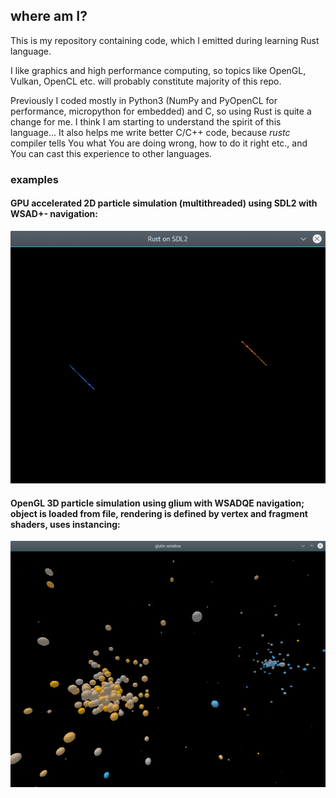 ## where am I?

This is my repository containing code, which I emitted during learning Rust language. 

I like graphics and high performance computing, so topics 
like OpenGL, Vulkan, OpenCL etc. will probably constitute majority of this repo.

Previously I coded mostly in Python3 (NumPy and PyOpenCL for performance, micropython for embedded) and C, so using Rust is quite a change for me. 
I think I am starting to understand the spirit of this language... It also helps me write better C/C++ code, because *rustc* compiler tells You what You are doing wrong, how to do it right etc., and You can cast this experience to other languages. 

### examples

#### GPU accelerated 2D particle simulation (multithreaded) using SDL2 with WSAD+- navigation:

![Image1](https://raw.githubusercontent.com/michal2229/rust-playground/master/rust_sdl2_test/results/animated1.gif)

#### OpenGL 3D particle simulation using glium with WSADQE navigation; object is loaded from file, rendering is defined by vertex and fragment shaders, uses instancing:

![screen3](https://raw.githubusercontent.com/michal2229/Rust-playground/master/rust_glium_opengl_test/results/screen3.png)
